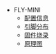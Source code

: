 * FLY-MINI
  * [配置信息](/board/fly_mini/README.md)
  * [引脚分布](/board/fly_mini/pins.md)
  * [固件烧录](/board/fly_mini/flash.md)
  * [原理图](/board/fly_mini/schematic.md)

